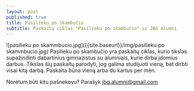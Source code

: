 ```yaml
---
layout: post
published: true
title: Pasilieku po skambučio
subtitle: Paskaitų ciklas "Pasilieku po skambučio" su JBG alumni
---
```

![pasilieku po skammbucio.jpg]({{site.baseurl}}/img/pasilieku po skammbucio.jpg)
Pasilieku po skambučio yra paskaitų ciklas, kurio tikslas supažindinti dabartinius gimnazistus su alumniais, kurie dirba įdomius darbus. Tikslas šių paskaitų parodyti, jog galima studijuoti vieną, bet dirbti visai kitą darbą. Paskaita būna vieną arba du kartus per mėn. 
 
Norėtum būti kitu pašnekovu? Parašyk [jbg.alumni@gmail.com](mailto:jbg.alumni@gmail.com)
